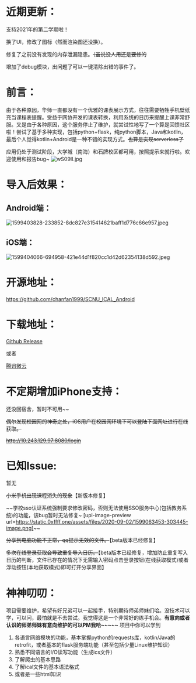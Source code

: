 # 近期更新：

支持2021年的第二学期啦！

换了UI，修改了图标（然而渲染图还没换）。

修复了之前没有发现的内存泄漏隐患。~~（虽说没人用还是要修的~~

增加了debug模块，出问题了可以一键清除出错的事件了。



# 前言：

由于各种原因，华师一直都没有一个优雅的课表展示方式，往往需要牺牲手机壁纸充当课程表提醒。受益于网协开发的课表转换，利用系统的日历来提醒上课非常舒服。又是由于各种原因，这个服务停止了维护，就尝试性地写了一个算是回馈社区啦！尝试了基于多种实现，包括python+flask，纯python脚本，Java和kotlin，最后个人觉得kotlin+Android是一种不错的实现方式。~~也算是实现serverless了~~

应用仍处于测试阶段，大学城（南海）和石牌校区都可用，按照提示来就行啦。欢迎使用和报告bug~
![wS09II.jpg](https://s1.ax1x.com/2020/09/02/wS09II.jpg)

# 导入后效果：

## Android端：

![1599403828-233852-8dc827e315414621baff1d776c66e957.jpeg](https://static.0xffff.one/assets/files/2020-09-06/1599403828-233852-8dc827e315414621baff1d776c66e957.jpeg)

## iOS端：

![1599404066-694958-421e44d1f820cc1d42d62354138d592.jpeg](https://static.0xffff.one/assets/files/2020-09-06/1599404066-694958-421e44d1f820cc1d42d62354138d592.jpeg)

# 开源地址：

https://github.com/chanfan1999/SCNU_ICAL_Android

# 下载地址：

[Github Release](https://github.com/chanfan1999/SCNU_ICAL_Android/releases)

或者

[腾讯微云](https://share.weiyun.com/kFOMPhTp)

# 不定期增加iPhone支持：

还没回宿舍，暂时不可用~~

~~偶尔发现校园网的神奇之处，iOS用户在校园网环境下可以登陆下面网址进行在线获取。~~

~~http://10.243.129.97:8080/login~~

# 已知Issue:

暂无

~~小米手机出现课程消失的现象~~【新版本修复】

~~学校sso认证系统强制要求修改密码，否则无法使用SSO服务中心(包括教务系统)的功能，该bug暂时无法修复~
[upl-image-preview url=https://static.0xffff.one/assets/files/2020-09-02/1599063453-303445-image.png]~~


~~分享到电脑功能不正常，qq提示无效的文件。~~【beta版本已经修复】

~~多次在线登录获取会导致重复导入日历。~~【beta版本已经修复，增加防止重复写入日历的判断，文件已存在的情况下无需输入密码点击登录按钮(在线获取模式)或者浮动按钮(本地获取模式)即可打开分享界面】

# 神神叨叨：

项目需要维护，希望有好兄弟可以一起接手，特别期待师弟师妹们哈。没技术可以学，可以问，最怕就是不去尝试。我觉得这是一个非常好的练手机会。**有意向或者认识的师弟师妹有意向维护的可以PM我哈~~~~~**
项目中你可以学到

1. 各语言网络模块的功能，基本掌握python的requests库，kotlin/Java的retrofit，或者基本的flask服务端功能（甚至包括少量Linux维护知识）
2. 熟悉不同语言的I/O读写功能（生成ics文件）
3. 了解爬虫的基本思路
4. 了解ical文件的基本语法格式
5. 或者是一些html知识
